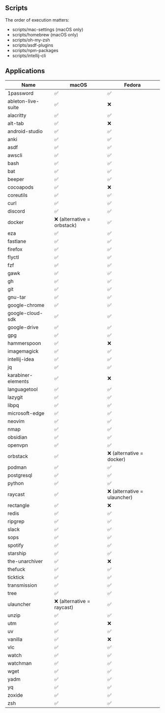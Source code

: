 ## Scripts

The order of execution matters:

- scripts/mac-settings (macOS only)
- scripts/homebrew (macOS only)
- scripts/oh-my-zsh
- scripts/asdf-plugins
- scripts/npm-packages
- scripts/intellij-cli

## Applications

| Name               | macOS                      | Fedora                      |
|--------------------|----------------------------|-----------------------------|
| 1password          | ✅                          | ✅                           |
| ableton-live-suite | ✅                          | ❌                           |
| alacritty          | ✅                          | ✅                           |
| alt-tab            | ✅                          | ❌                           |
| android-studio     | ✅                          | ✅                           |
| anki               | ✅                          | ✅                           |
| asdf               | ✅                          | ✅                           |
| awscli             | ✅                          | ✅                           |
| bash               | ✅                          | ✅                           |
| bat                | ✅                          | ✅                           |
| beeper             | ✅                          | ✅                           |
| cocoapods          | ✅                          | ❌                           |
| coreutils          | ✅                          | ✅                           |
| curl               | ✅                          | ✅                           |
| discord            | ✅                          | ✅                           |
| docker             | ❌ (alternative = orbstack) | ✅                           |
| eza                | ✅                          | ✅                           |
| fastlane           | ✅                          | ✅                           |
| firefox            | ✅                          | ✅                           |
| flyctl             | ✅                          | ✅                           |
| fzf                | ✅                          | ✅                           |
| gawk               | ✅                          | ✅                           |
| gh                 | ✅                          | ✅                           |
| git                | ✅                          | ✅                           |
| gnu-tar            | ✅                          | ✅                           |
| google-chrome      | ✅                          | ✅                           |
| google-cloud-sdk   | ✅                          | ✅                           |
| google-drive       | ✅                          | ✅                           |
| gpg                | ✅                          | ✅                           |
| hammerspoon        | ✅                          | ❌                           |
| imagemagick        | ✅                          | ✅                           |
| intellij-idea      | ✅                          | ✅                           |
| jq                 | ✅                          | ✅                           |
| karabiner-elements | ✅                          | ❌                           |
| languagetool       | ✅                          | ✅                           |
| lazygit            | ✅                          | ✅                           |
| libpq              | ✅                          | ✅                           |
| microsoft-edge     | ✅                          | ✅                           |
| neovim             | ✅                          | ✅                           |
| nmap               | ✅                          | ✅                           |
| obsidian           | ✅                          | ✅                           |
| openvpn            | ✅                          | ✅                           |
| orbstack           | ✅                          | ❌ (alternative = docker)    |
| podman             | ✅                          | ✅                           |
| postgresql         | ✅                          | ✅                           |
| python             | ✅                          | ✅                           |
| raycast            | ✅                          | ❌ (alternative = ulauncher) |
| rectangle          | ✅                          | ❌                           |
| redis              | ✅                          | ✅                           |
| ripgrep            | ✅                          | ✅                           |
| slack              | ✅                          | ✅                           |
| sops               | ✅                          | ✅                           |
| spotify            | ✅                          | ✅                           |
| starship           | ✅                          | ✅                           |
| the-unarchiver     | ✅                          | ❌                           |
| thefuck            | ✅                          | ✅                           |
| ticktick           | ✅                          | ✅                           |
| transmission       | ✅                          | ✅                           |
| tree               | ✅                          | ✅                           |
| ulauncher          | ❌ (alternative = raycast)  | ✅                           |
| unzip              | ✅                          | ✅                           |
| utm                | ✅                          | ❌                           |
| uv                 | ✅                          | ✅                           |
| vanilla            | ✅                          | ❌                           |
| vlc                | ✅                          | ✅                           |
| watch              | ✅                          | ✅                           |
| watchman           | ✅                          | ✅                           |
| wget               | ✅                          | ✅                           |
| yadm               | ✅                          | ✅                           |
| yq                 | ✅                          | ✅                           |
| zoxide             | ✅                          | ✅                           |
| zsh                | ✅                          | ✅                           |
